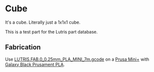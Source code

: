 # Cube

It's a cube. Literally just a 1x1x1 cube.

This is a test part for the Lutris part database.

## Fabrication

Use
[LUTRIS.FAB.0_0.25mm_PLA_MINI_7m.gcode](LUTRIS.FAB.0_0.25mm_PLA_MINI_7m.gcode)
on a [Prusa Mini+](/parts/LUTRIS.FAB.FDM.PRUSA.CNC.MINIPLUS) with
[Galaxy Black Prusament PLA](/parts/LUTRIS.FAB.FDM.PRUSA.PLA.GALAXYBLACK).
